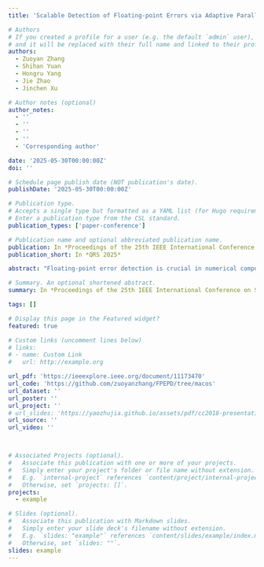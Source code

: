 ```yaml
---
title: 'Scalable Detection of Floating-point Errors via Adaptive Parallel Subdomain Search'

# Authors
# If you created a profile for a user (e.g. the default `admin` user), write the username (folder name) here
# and it will be replaced with their full name and linked to their profile.
authors:
  - Zuoyan Zhang
  - Shihan Yuan
  - Hongru Yang
  - Jie Zhao
  - Jinchen Xu

# Author notes (optional)
author_notes:
  - ''
  - ''
  - ''
  - ''
  - 'Corresponding author'

date: '2025-05-30T00:00:00Z'
doi: ''

# Schedule page publish date (NOT publication's date).
publishDate: '2025-05-30T00:00:00Z'

# Publication type.
# Accepts a single type but formatted as a YAML list (for Hugo requirements).
# Enter a publication type from the CSL standard.
publication_types: ['paper-conference']

# Publication name and optional abbreviated publication name.
publication: In *Proceedings of the 25th IEEE International Conference on Software Quality, Reliability and Security*
publication_short: In *QRS 2025*

abstract: "Floating-point error detection is crucial in numerical computing, particularly for multi-parameter functions where even minor errors can propagate and significantly impact results. The sparse distribution of floating-point errors poses a significant detection challenge, as significant deviations are triggered by only rare inputs. Existing search algorithms face two major limitations: poor scalability for multi-parameter functions and insufficient utilization of floating-point representation characteristics. To address these challenges, we propose SDPS (Scalable Detection via Parallel Subdomain Search), a novel algorithm that combines adaptive domain partitioning with floating-point-specific heuristics. SDPS employs a multi-level error classification system and specialized point generation strategies, supported by efficient parallel processing through dynamic task allocation. Our comprehensive evaluation demonstrates that SDPS significantly outperforms state-of-the-art methods in both detection accuracy and computational efficiency, especially for multi-parameter functions where it effectively addresses the exponential growth of search space that limits existing approaches."

# Summary. An optional shortened abstract.
summary: In *Proceedings of the 25th IEEE International Conference on Software Quality, Reliability and Security (QRS 2025)*

tags: []

# Display this page in the Featured widget?
featured: true

# Custom links (uncomment lines below)
# links:
# - name: Custom Link
#   url: http://example.org

url_pdf: 'https://ieeexplore.ieee.org/document/11173470'
url_code: 'https://github.com/zuoyanzhang/FPEPD/tree/macos'
url_dataset: ''
url_poster: ''
url_project: ''
# url_slides: 'https://yaozhujia.github.io/assets/pdf/cc2018-presentation.pdf'
url_source: ''
url_video: ''



# Associated Projects (optional).
#   Associate this publication with one or more of your projects.
#   Simply enter your project's folder or file name without extension.
#   E.g. `internal-project` references `content/project/internal-project/index.md`.
#   Otherwise, set `projects: []`.
projects:
  - example

# Slides (optional).
#   Associate this publication with Markdown slides.
#   Simply enter your slide deck's filename without extension.
#   E.g. `slides: "example"` references `content/slides/example/index.md`.
#   Otherwise, set `slides: ""`.
slides: example
---
```


<!-- {{% callout note %}}
Click the _Cite_ button above to demo the feature to enable visitors to import publication metadata into their reference management software.
{{% /callout %}}

{{% callout note %}}
Create your slides in Markdown - click the _Slides_ button to check out the example.
{{% /callout %}}

Add the publication's **full text** or **supplementary notes** here. You can use rich formatting such as including [code, math, and images](https://docs.hugoblox.com/content/writing-markdown-latex/). -->
